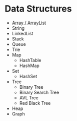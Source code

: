 # Data Structures

- [Array / ArrayList](/src/main/java/com/silentanonym/interviewprep/arrays/Arrays)
- String
- LinkedList
- Stack
- Queue
- Trie
- Map
    - HashTable
    - HashMap
- Set
    - HashSet
- Tree
    - Binary Tree
    - Binary Search Tree
    - AVL Tree
    - Red Black Tree
- Heap
- Graph